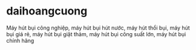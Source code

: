 # daihoangcuong
Máy hút bụi công nghiệp, máy hút bụi hút nước, máy hút thổi bụi, máy hút bụi giá rẻ, máy hút bụi giặt thảm, máy hút bụi công suất lớn, máy hút bụi chính hãng
